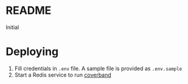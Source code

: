 # README

Initial

# Deploying

1. Fill credentials in `.env` file. A sample file is provided as `.env.sample`
2. Start a Redis service to run [coverband](https://github.com/danmayer/coverband)